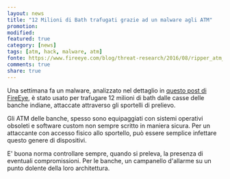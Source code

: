 ```yaml
---
layout: news
title: "12 Milioni di Bath trafugati grazie ad un malware agli ATM"
promotion: 
modified: 
featured: true
category: [news]
tags: [atm, hack, malware, atm]
fonte: https://www.fireeye.com/blog/threat-research/2016/08/ripper_atm_malwarea.html
comments: true
share: true
---
```


Una settimana fa un malware, analizzato nel dettaglio in [questo post di
FireEye](https://www.fireeye.com/blog/threat-research/2016/08/ripper_atm_malwarea.html),
è stato usato per trafugare 12 milioni di bath dalle casse delle banche
indiane, attaccate attraverso gli sportelli di prelievo.

Gli ATM delle banche, spesso sono equipaggiati con sistemi operativi obsoleti e
software custom non sempre scritto in maniera sicura. Per un attaccante con
accesso fisico allo sportello, può essere semplice infettare questo genere di
dispositivi.

E' buona norma controllare sempre, quando si preleva, la presenza di eventuali
compromissioni. Per le banche, un campanello d'allarme su un punto dolente
della loro architettura.
